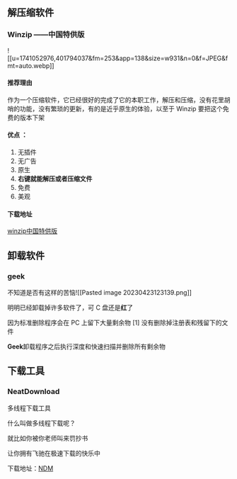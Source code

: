 


## 解压缩软件


### Winzip ——中国特供版

![[u=1741052976,401794037&fm=253&app=138&size=w931&n=0&f=JPEG&fmt=auto.webp]]

#### 推荐理由

作为一个压缩软件，它已经很好的完成了它的本职工作，解压和压缩，没有花里胡哨的功能，没有繁琐的更新，有的是近乎原生的体验，以至于 Winzip 要把这个免费的版本下架


#### 优点 ：
1. 无插件
2. 无广告
3. 原生
4. **右键就能解压或者压缩文件**
5. 免费
6. 美观

#### 下载地址

[winzip中国特供版](http://download.wenya.cn/installers/1.0/WinZip%E4%B8%AD%E6%96%87%E7%89%88.exe)



## 卸载软件

### geek


不知道是否有这样的苦恼![[Pasted image 20230423123139.png]]  

明明已经卸载掉许多软件了，可 C 盘还是**红**了

因为标准删除程序会在 PC 上留下大量剩余物 [1]
没有删除掉注册表和残留下的文件

**Geek**卸载程序之后执行深度和快速扫描并删除所有剩余物


## 下载工具

### NeatDownload

多线程下载工具

什么叫做多线程下载呢？

就比如你被你老师叫来罚抄书


让你拥有飞驰在极速下载的快乐中


下载地址：[NDM](https://www.neatdownloadmanager.com/file/NeatDM_setup.exe)














